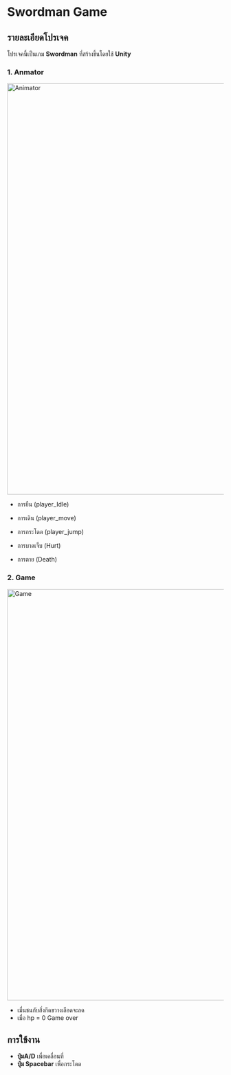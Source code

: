 # Swordman Game

## รายละเอียดโปรเจค
โปรเจคนี้เป็นเกม **Swordman** ที่สร้างขึ้นโดยใช้ **Unity**  

### 1. Anmator
<img width="1470" height="956" alt="Animator" src="https://github.com/user-attachments/assets/44d7b038-447e-4ec0-a1df-4a892a62729b" />

- การยืน (player_Idle)
- การเดิน (player_move)
- การกระโดด (player_jump)
- การบาดเจ็บ (Hurt)

- การตาย (Death) 
### 2. Game 
<img width="1470" height="956" alt="Game" src="https://github.com/user-attachments/assets/5ad1c7e3-bdb1-445e-a8c7-9d381981d44c" />

- เมื่นชนกับสิ่งกีดขวางเลือดจะลด
- เมื่อ hp = 0 Game over 

## การใช้งาน
- **ปุ่มA/D** เพื่อเคลื่อนที่
- **ปุ่ม Spacebar** เพื่อกระโดด
